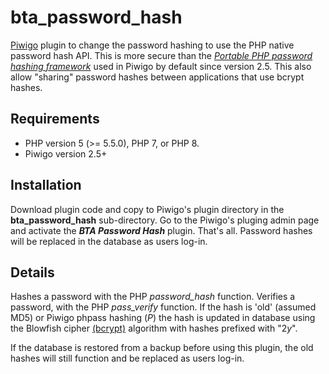 # bta_password_hash
[Piwigo](https://piwigo.org/) plugin to change the password hashing to use the PHP native password hash API.  This is more secure than the [*Portable PHP password hashing framework*](https://www.openwall.com/phpass/) used in Piwigo by default since version 2.5.  This also allow "sharing" password hashes between applications that use bcrypt hashes. 

## Requirements

  * PHP version 5 (>= 5.5.0), PHP 7, or PHP 8.
  * Piwigo version 2.5+

## Installation
Download plugin code and copy to Piwigo's plugin directory in the **bta_password_hash** sub-directory.  Go to the Piwigo's pluging admin page and activate the **_BTA Password Hash_** plugin.  That's all.  Password hashes will be replaced in the database as users log-in. 
## Details
Hashes a password with the PHP *password_hash* function. 
Verifies a password, with the PHP *pass_verify* function.
 If the hash is 'old' (assumed MD5) or Piwigo phpass hashing ($P$) the hash is updated in database using the Blowfish cipher [(bcrypt)](https://en.wikipedia.org/wiki/Bcrypt) algorithm with hashes prefixed with "$2y$".
 
 If the database is restored from a backup before using this plugin, the old hashes will still function and be replaced as users log-in.